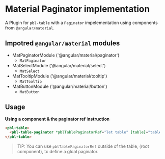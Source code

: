# Material Paginator implementation

A Plugin for `pbl-table` with a `Paginator` impelementation using components from `@angular/material`.

## Impotred `@angular/material` modules

- MatPaginatorModule ('@angular/material/paginator')  
  * `MatPaginator`
- MatSelectModule ('@angular/material/select')  
  * `MatSelect`
- MatTooltipModule ('@angular/material/tooltip')  
  * `MatToolTip`
- MatButtonModule ('@angular/material/button')  
  * `MatButton`

## Usage

**Using a component & the paginator ref instruction**

```html
<pbl-table>
  <pbl-table-paginator *pblTablePaginatorRef="let table" [table]="table" [paginator]="table.ds.paginator"></pbl-table-paginator>
</pbl-table>
```

> TIP: You can use `pblTablePaginatorRef` outside of the table, (root component), to define a gloal paginator.

